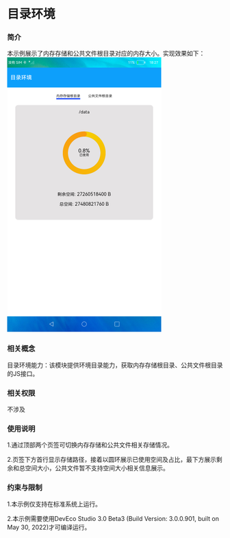 # 目录环境

### 简介

本示例展示了内存存储和公共文件根目录对应的内存大小。实现效果如下：
<img src="./screenshots/device/main.png" />

### 相关概念

目录环境能力：该模块提供环境目录能力，获取内存存储根目录、公共文件根目录的JS接口。

### 相关权限

不涉及

### 使用说明

1.通过顶部两个页签可切换内存存储和公共文件相关存储情况。

2.页签下方首行显示存储路径，接着以圆环展示已使用空间及占比，最下方展示剩余和总空间大小，公共文件暂不支持空间大小相关信息展示。

### 约束与限制

1.本示例仅支持在标准系统上运行。

2.本示例需要使用DevEco Studio 3.0 Beta3 (Build Version: 3.0.0.901, built on May 30, 2022)才可编译运行。